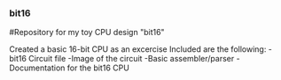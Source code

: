 ### bit16
#Repository for my toy CPU design "bit16"

Created a basic 16-bit CPU as an excercise
Included are the following:
-bit16 Circuit file
-Image of the circuit
-Basic assembler/parser
-Documentation for the bit16 CPU
